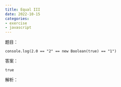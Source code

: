 ```yaml
---
title: Equal III
date: 2022-10-15
categories: 
- exercise
- javascript
---
```


题目：
```
console.log(2.0 == "2" == new Boolean(true) == "1")
```

答案：
```
true
```

解析：
